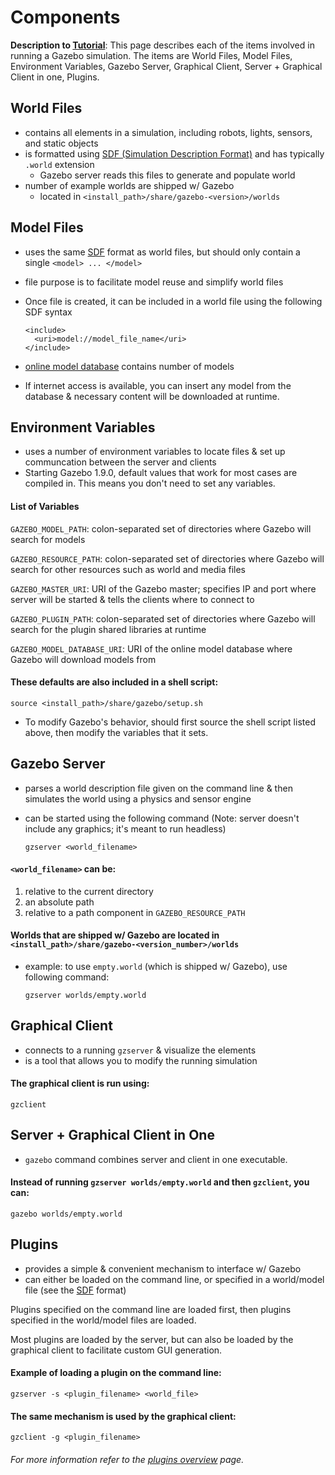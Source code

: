 # Components

**Description to [Tutorial][1]**: This page describes each of the items involved in running a Gazebo simulation. The items are World Files, Model Files, Environment Variables, Gazebo Server, Graphical Client, Server + Graphical Client in one, Plugins.

## World Files

- contains all elements in a simulation, including robots, lights, sensors, and static objects
- is formatted using [SDF (Simulation Description Format)][2] and has typically `.world` extension
  - Gazebo server reads this files to generate and populate world
- number of example worlds are shipped w/ Gazebo 
  - located in `<install_path>/share/gazebo-<version>/worlds`

## Model Files

- uses the same [SDF][2] format as world files, but should only contain a single `<model> ... </model>`
- file purpose is to facilitate model reuse and simplify world files

- Once file is created, it can be included in a world file using the following SDF syntax
  
  ```
  <include>
    <uri>model://model_file_name</uri>
  </include>
  ```

- [online model database][3] contains number of models
- If internet access is available, you can insert any model from the database & necessary content will be downloaded at runtime.

## Environment Variables

- uses a number of environment variables to locate files & set up communcation between the server and clients
- Starting Gazebo 1.9.0, default values that work for most cases are compiled in. This means you don't need to set any variables.

#### List of Variables

`GAZEBO_MODEL_PATH`: colon-separated set of directories where Gazebo will search for models

`GAZEBO_RESOURCE_PATH`: colon-separated set of directories where Gazebo will search for other resources such as world and media files

`GAZEBO_MASTER_URI`: URI of the Gazebo master; specifies IP and port where server will be started & tells the clients where to connect to

`GAZEBO_PLUGIN_PATH`: colon-separated set of directories where Gazebo will search for the plugin shared libraries at runtime

`GAZEBO_MODEL_DATABASE_URI`: URI of the online model database where Gazebo will download models from

#### These defaults are also included in a shell script:
  
  ```
  source <install_path>/share/gazebo/setup.sh
  ```

- To modify Gazebo's behavior, should first source the shell script listed above, then modify the variables that it sets.

## Gazebo Server

- parses a world description file given on the command line & then simulates the world using a physics and sensor engine
- can be started using the following command (Note: server doesn't include any graphics; it's meant to run headless)

  ```
  gzserver <world_filename>
  ```
  
#### `<world_filename>` can be:

1. relative to the current directory
2. an absolute path
3. relative to a path component in `GAZEBO_RESOURCE_PATH`

#### Worlds that are shipped w/ Gazebo are located in `<install_path>/share/gazebo-<version_number>/worlds`

- example: to use `empty.world` (which is shipped w/ Gazebo), use following command:

  ```
  gzserver worlds/empty.world
  ```
  
## Graphical Client

- connects to a running `gzserver` & visualize the elements
- is a tool that allows you to modify the running simulation

#### The graphical client is run using:

  ```
  gzclient
  ```

## Server + Graphical Client in One

- `gazebo` command combines server and client in one executable.

#### Instead of running `gzserver worlds/empty.world` and then `gzclient`, you can:

  ```
  gazebo worlds/empty.world
  ```

## Plugins

- provides a simple & convenient mechanism to interface w/ Gazebo
- can either be loaded on the command line, or specified in a world/model file (see the [SDF][2] format)

Plugins specified on the command line are loaded first, then plugins specified in the world/model files are loaded.
 
Most plugins are loaded by the server, but can also be loaded by the graphical client to facilitate custom GUI generation.

#### Example of loading a plugin on the command line:

```
gzserver -s <plugin_filename> <world_file>
```

#### The same mechanism is used by the graphical client:

```
gzclient -g <plugin_filename>
```

###### For more information refer to the [plugins overview][4] page.

[1]: http://gazebosim.org/tutorials?tut=components&cat=get_started
[2]: http://gazebosim.org/sdf.html
[3]: http://bitbucket.org/osrf/gazebo_models
[4]: plugins.md 
